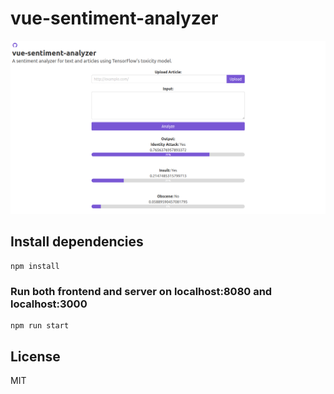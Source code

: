 # vue-sentiment-analyzer

![screenshot](screenshot.png?raw=true "Screenshot")

## Install dependencies

```
npm install
```

### Run both frontend and server on localhost:8080 and localhost:3000

```
npm run start
```

## License

MIT
